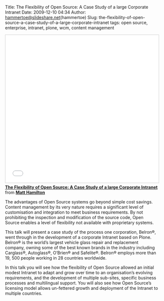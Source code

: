 Title: The Flexibility of Open Source: A Case Study of a large Corporate Intranet
Date: 2009-12-10 04:34
Author: hammertoe@slideshare.net(hammertoe)
Slug: the-flexibility-of-open-source-a-case-study-of-a-large-corporate-intranet
tags: open source, enterprise, intranet, plone, wcm, content management

<iframe src="//www.slideshare.net/slideshow/embed_code/key/oylFbeCt0EAU8" width="595" height="485" frameborder="0" marginwidth="0" marginheight="0" scrolling="no" style="border:1px solid #CCC; border-width:1px; margin-bottom:5px; max-width: 100%;" allowfullscreen> </iframe> <div style="margin-bottom:5px"> <strong> <a href="//www.slideshare.net/hammertoe/the-flexibility-of-open-source-a-case-study-of-a-large-corporate-intranet" title="The Flexibility of Open Source: A Case Study of a large Corporate Intranet" target="_blank">The Flexibility of Open Source: A Case Study of a large Corporate Intranet</a> </strong> from <strong><a href="//www.slideshare.net/hammertoe" target="_blank">Matt Hamilton</a></strong> </div>

The advantages of Open Source systems go beyond simple cost savings.
Content management by its very nature requires a significant level of
customisation and integration to meet business requirements. By not
prohibiting the inspection and modification of the source code, Open
Source enables a level of flexibility not available with proprietary
systems.

This talk will present a case study of the process one corporation,
Belron®, went through in the development of a corporate Intranet based
on Plone. Belron® is the world’s largest vehicle glass repair and
replacement company, owning some of the best known brands in the
industry including Carglass®, Autoglass®, O’Brien® and Safelite®.
Belron® employs more than 19, 500 people working in 28 countries
worldwide.

In this talk you will see how the flexibility of Open Source allowed an
initial modest Intranet to adapt and grow over time to an organisation’s
evolving requirements, and the development of multiple sub-sites,
specific business processes and multilingual support. You will also see
how Open Source’s licensing model allows un-fettered growth and
deployment of the Intranet to multiple countries.

